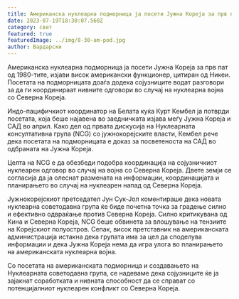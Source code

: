 ```yaml
---
title: Американска нуклеарна подморница ја посети Јужна Кореја за прв пат по 40 години
date: 2023-07-19T18:30:07.560Z
category: свет
featured: true
featuredImage: ../img/8-30-am-pod.jpg
author: Вардарски
---
```

Американска нуклеарна подморница ја посети Јужна Кореја за прв пат од 1980-тите, изјави висок американски функционер, цитиран од Никеи. Посетата на подморницата доаѓа додека сојузниците водат разговори за да ги координираат нивните одговори во случај на нуклеарна војна со Северна Кореја.

Индо-пацифичкиот координатор на Белата куќа Курт Кембел ја потврди посетата, која беше најавена во заедничката изјава меѓу Јужна Кореја и САД во април. Како дел од првата дискусија на Нуклеарната консултативна група (NCG) со јужнокорејските власти, Кембел рече дека посетата на подморницата е доказ за посветеноста на САД во одбраната на Јужна Кореја.

Целта на NCG е да обезбеди подобра координација на сојузничкиот нуклеарен одговор во случај на војна со Северна Кореја. Двете земји се согласија да ја олеснат размената на информации, координацијата и планирањето во случај на нуклеарен напад од Северна Кореја.

Јужнокорејскиот претседател Јун Сук-Јол коментираше дека новата нуклеарна советодавна група ќе биде почетна точка за градење силно и ефективно одвраќање против Северна Кореја.
Силно критикувана од Кина и Северна Кореја, NCG беше обвинета за влошување на тензиите на Корејскиот полуостров. Сепак, висок претставник на американската администрација истакна дека групата има за цел да споделува информации и дека Јужна Кореја нема да игра улога во планирањето на американската нуклеарна војна.

Со посетата на американската подморница и создавањето на Нуклеарната советодавна група, се надеваме дека сојузниците ќе ја зајакнат соработката и нивната способност да се справат со потенцијалниот нуклеарен конфликт со Северна Кореја.